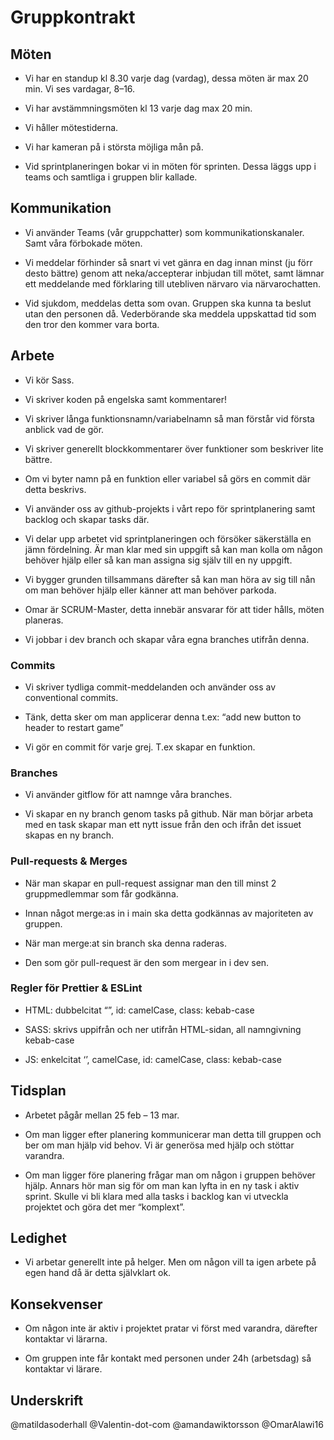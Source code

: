 # Gruppkontrakt 

## Möten 

- Vi har en standup kl 8.30 varje dag (vardag), dessa möten är max 20 min. Vi ses vardagar, 8–16.

- Vi har avstämmningsmöten kl 13 varje dag max 20 min. 
  
- Vi håller mötestiderna. 

- Vi har kameran på i största möjliga mån på. 

- Vid sprintplaneringen bokar vi in möten för sprinten. Dessa läggs upp i teams och samtliga i gruppen blir kallade. 

 

## Kommunikation 

- Vi använder Teams (vår gruppchatter) som kommunikationskanaler. Samt våra förbokade möten. 

- Vi meddelar förhinder så snart vi vet gänra en dag innan minst (ju förr desto bättre) genom att neka/accepterar inbjudan till mötet, samt lämnar ett meddelande med förklaring till utebliven närvaro via närvarochatten.  

- Vid sjukdom, meddelas detta som ovan. Gruppen ska kunna ta beslut utan den personen då. Vederbörande ska meddela uppskattad tid som den tror den kommer vara borta. 

 

## Arbete 

- Vi kör Sass.

- Vi skriver koden på engelska samt kommentarer!

- Vi skriver långa funktionsnamn/variabelnamn så man förstår vid första anblick vad de gör.  

- Vi skriver generellt blockkommentarer över funktioner som beskriver lite bättre. 

- Om vi byter namn på en funktion eller variabel så görs en commit där detta beskrivs.  

- Vi använder oss av github-projekts i vårt repo för sprintplanering samt backlog och skapar tasks där.   

- Vi delar upp arbetet vid sprintplaneringen och försöker säkerställa en jämn fördelning. Är man klar med sin uppgift så kan man kolla om någon behöver hjälp eller så kan man assigna sig själv till en ny uppgift.   

- Vi bygger grunden tillsammans därefter så kan man höra av sig till nån om man behöver hjälp eller känner att man behöver parkoda. 

- Omar är SCRUM-Master, detta innebär ansvarar för att tider hålls, möten planeras.

- Vi jobbar i dev branch och skapar våra egna branches utifrån denna. 
 

### Commits 

- Vi skriver tydliga commit-meddelanden och använder oss av conventional commits.  

- Tänk, detta sker om man applicerar denna t.ex: “add new button to header to restart game” 

- Vi gör en commit för varje grej. T.ex skapar en funktion. 

 

### Branches 

- Vi använder gitflow för att namnge våra branches.  

- Vi skapar en ny branch genom tasks på github. När man börjar arbeta med en task skapar man ett nytt issue från den och ifrån det issuet skapas en ny branch.  

 

### Pull-requests & Merges 

- När man skapar en pull-request assignar man den till minst 2 gruppmedlemmar som får godkänna.  

- Innan något merge:as in i main ska detta godkännas av majoriteten av gruppen.  

- När man merge:at sin branch ska denna raderas.  

- Den som gör pull-request är den som mergear in i dev sen. 

 

### Regler för Prettier & ESLint  

- HTML: dubbelcitat “”, id: camelCase, class: kebab-case 

- SASS: skrivs uppifrån och ner utifrån HTML-sidan, all namngivning kebab-case 

- JS: enkelcitat ‘’, camelCase, id: camelCase, class: kebab-case

 

## Tidsplan 

- Arbetet pågår mellan 25 feb – 13 mar.  

- Om man ligger efter planering kommunicerar man detta till gruppen och ber om man hjälp vid behov. Vi är generösa med hjälp och stöttar varandra. 

- Om man ligger före planering frågar man om någon i gruppen behöver hjälp. Annars hör man sig för om man kan lyfta in en ny task i aktiv sprint. Skulle vi bli klara med alla tasks i backlog kan vi utveckla projektet och göra det mer “komplext”.  

 

## Ledighet 

- Vi arbetar generellt inte på helger. Men om någon vill ta igen arbete på egen hand då är detta självklart ok. 

 

## Konsekvenser 

- Om någon inte är aktiv i projektet pratar vi först med varandra, därefter kontaktar vi lärarna. 

- Om gruppen inte får kontakt med personen under 24h (arbetsdag) så kontaktar vi lärare. 

 

## Underskrift 

@matildasoderhall
@Valentin-dot-com
@amandawiktorsson
@OmarAlawi16

 
